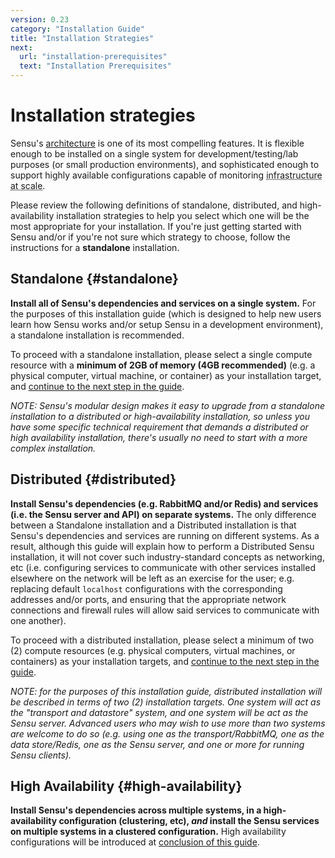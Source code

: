 ```yaml
---
version: 0.23
category: "Installation Guide"
title: "Installation Strategies"
next:
  url: "installation-prerequisites"
  text: "Installation Prerequisites"
---
```


# Installation strategies

Sensu's [architecture][1] is one of its most compelling features. It
is flexible enough to be installed on a single system for
development/testing/lab purposes (or small production environments), and
sophisticated enough to support highly available configurations capable of
monitoring <abbr title='numbering into the tens of thousands of
servers'>infrastructure at scale</abbr>.

Please review the following definitions of standalone, distributed, and
high-availability installation strategies to help you select which one will be
the most appropriate for your installation. If you're just getting started with
Sensu and/or if you're not sure which strategy to choose, follow the
instructions for a **standalone** installation.

## Standalone {#standalone}

**Install all of Sensu's dependencies and services on a single system.** For the
purposes of this installation guide (which is designed to help new users learn
how Sensu works and/or setup Sensu in a development environment), a standalone
installation is recommended.

To proceed with a standalone installation, please select a single compute
resource with a **minimum of 2GB of memory (4GB recommended)** (e.g. a physical
computer, virtual machine, or container) as your installation target, and
[continue to the next step in the guide][2].

_NOTE: Sensu's modular design makes it easy to upgrade from a standalone
installation to a distributed or high-availability installation, so unless you
have some specific technical requirement that demands a distributed or high
availability installation, there's usually no need to start with a more complex
installation._

## Distributed {#distributed}

**Install Sensu's dependencies (e.g. RabbitMQ and/or Redis) and services (i.e.
the Sensu server and API) on separate systems.** The only difference between
a Standalone installation and a Distributed installation is that Sensu's
dependencies and services are running on different systems. As a result,
although this guide will explain how to perform a Distributed Sensu
installation, it will not cover such industry-standard concepts as networking,
etc (i.e. configuring services to communicate with other services installed
elsewhere on the network will be left as an exercise for the user; e.g.
replacing default `localhost` configurations with the corresponding addresses
and/or ports, and ensuring that the appropriate network connections and firewall
rules will allow said services to communicate with one another).

To proceed with a distributed installation, please select a minimum of two (2)
compute resources (e.g. physical computers, virtual machines, or containers) as
your installation targets, and [continue to the next step in the
guide][2].

_NOTE: for the purposes of this installation guide, distributed installation
will be described in terms of two (2) installation targets. One system will act
as the "transport and datastore" system, and one system will be act as the
Sensu server. Advanced users who may wish to use more than two systems are
welcome to do so (e.g. using one as the transport/RabbitMQ, one as the
data store/Redis, one as the Sensu server, and one or more for running Sensu
clients)._

## High Availability {#high-availability}

**Install Sensu's dependencies across multiple systems, in a high-availability
configuration (clustering, etc), _and_ install the Sensu services on multiple
systems in a clustered configuration.** High availability configurations will be
introduced at [conclusion of this guide][3].

[1]:  architecture
[2]:  installation-prerequisites
[3]:  installation-summary
